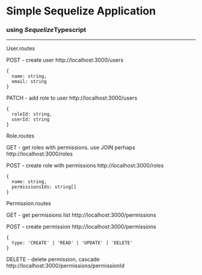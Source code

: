 # Simple Sequelize Application
### using *Sequelize***Typescript**

---
User.routes

POST - create user
http://localhost:3000/users
```
{
  name: string,
  email: string
}
```
PATCH - add role to user
http://localhost:3000/users
```
{
  roleId: string,
  userId: string
}
```

Role.routes

GET - get roles with permissions. use JOIN perhaps
http://localhost:3000/roles

POST - create role with permissions
http://localhost:3000/roles
```
{
  name: string,
  permissionsIds: string[]
}
```

Permission.routes

GET - get permissions list
http://localhost:3000/permissions

POST - create permission
http://localhost:3000/permissions
```
{
  type: 'CREATE' | 'READ' | 'UPDATE' | 'DELETE'
}
```

DELETE - delete permission, cascade
http://localhost:3000/permissions/permissionId
